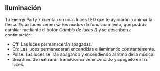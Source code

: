 ## Iluminación

Tu Energy Party 7 cuenta con unas luces LED que te ayudarán a animar la fiesta. Estas luces tienen varios modos de funcionamiento, que podrás cambiar mediante el botón *Cambio de luces ()* y se describen a continuación:
  - Off: Las luces permanecerán apagadas.
  - On: Las luces permanecerán encendidas e iluminando constantemente.
  - Pulse: Las luces se irán apagando y encendiendo al ritmo de la música.
  - Breathen: Se realizarán transiciones de encendido y apagado en las luces.
